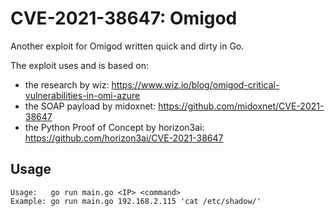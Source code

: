 # CVE-2021-38647: Omigod
Another exploit for Omigod written quick and dirty in Go.

The exploit uses and is based on:
- the research by wiz: https://www.wiz.io/blog/omigod-critical-vulnerabilities-in-omi-azure
- the SOAP payload by midoxnet: https://github.com/midoxnet/CVE-2021-38647
- the Python Proof of Concept by horizon3ai: https://github.com/horizon3ai/CVE-2021-38647



## Usage
```
Usage:   go run main.go <IP> <command>
Example: go run main.go 192.168.2.115 'cat /etc/shadow/'
```